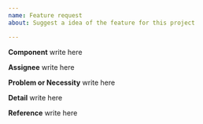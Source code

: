 ```yaml
---
name: Feature request
about: Suggest a idea of the feature for this project

---
```


**Component**
write here

**Assignee**
write here

**Problem or Necessity**
write here

**Detail**
write here

**Reference**
write here